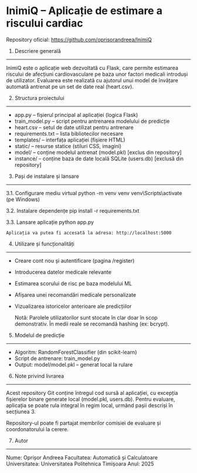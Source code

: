 InimiQ – Aplicație de estimare a riscului cardiac
=================================================


Repository oficial: https://github.com/oprisorandreea/InimiQ


1. Descriere generală
---------------------
InimiQ este o aplicație web dezvoltată cu Flask, care permite estimarea riscului de afecțiuni cardiovasculare pe baza unor factori medicali introduși de utilizator. Evaluarea este realizată cu ajutorul unui model de învățare automată antrenat pe un set de date real (heart.csv).


2. Structura proiectului
------------------------
- app.py – fișierul principal al aplicației (logica Flask)
- train_model.py – script pentru antrenarea modelului de predicție
- heart.csv – setul de date utilizat pentru antrenare
- requirements.txt – lista bibliotecilor necesare
- templates/ – interfața aplicației (fișiere HTML)
- static/ – resurse statice (stiluri CSS, imagini)
- model/ – conține modelul antrenat (model.pkl) [exclus din repository]
- instance/ – conține baza de date locală SQLite (users.db) [exclusă din repository]


3. Pași de instalare și lansare
-------------------------------
3.1. Configurare mediu virtual
    python -m venv venv
    venv\Scripts\activate  (pe Windows)

3.2. Instalare dependențe
    pip install -r requirements.txt

3.3. Lansare aplicație
    python app.py

    Aplicația va putea fi accesată la adresa: http://localhost:5000


4. Utilizare și funcționalități
-------------------------------
- Creare cont nou și autentificare (pagina /register)
- Introducerea datelor medicale relevante
- Estimarea scorului de risc pe baza modelului ML
- Afișarea unei recomandări medicale personalizate
- Vizualizarea istoricelor anterioare ale predicțiilor

    Notă: Parolele utilizatorilor sunt stocate în clar doar în scop demonstrativ. În medii reale se recomandă hashing (ex: bcrypt).


5. Modelul de predicție
-----------------------
- Algoritm: RandomForestClassifier (din scikit-learn)
- Script de antrenare: train_model.py
- Output: model/model.pkl – generat local la rulare


6. Note privind livrarea
------------------------
Acest repository Git conține întregul cod sursă al aplicației, cu excepția fișierelor binare generate local (model.pkl, users.db). Pentru evaluare, aplicația se poate rula integral în regim local, urmând pașii descriși în secțiunea 3.

Repository-ul poate fi partajat membrilor comisiei de evaluare și coordonatorului la cerere.


7. Autor
--------
Nume: Oprișor Andreea
Facultatea: Automatică și Calculatoare
Universitatea: Universitatea Politehnica Timișoara
Anul: 2025
